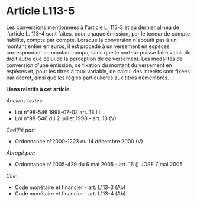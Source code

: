# Article L113-5

Les conversions mentionnées à l'article L. 113-3 et au dernier alinéa de l'article L. 113-4 sont faites, pour chaque
émission, par le teneur de compte habilité, compte par compte. Lorsque la conversion n'aboutit pas à un montant entier en
euros, il est procédé à un versement en espèces correspondant au montant rompu, sans que le porteur puisse faire valoir de
droit autre que celui de la perception de ce versement. Les modalités de conversion d'une émission, de fixation du montant du
versement en espèces et, pour les titres à taux variable, de calcul des intérêts sont fixées par décret, ainsi que les règles
particulières aux titres démembrés.

**Liens relatifs à cet article**

_Anciens textes_:

  - Loi n°98-546 1998-07-02 art. 18 III
  - Loi n°98-546 du 2 juillet 1998 - art. 18 (V)

_Codifié par_:

  - Ordonnance n°2000-1223 du 14 décembre 2000 (V)

_Abrogé par_:

  - Ordonnance n°2005-429 du 6 mai 2005 - art. 16 () JORF 7 mai 2005

_Cite_:

  - Code monétaire et financier - art. L113-3 (Ab)
  - Code monétaire et financier - art. L113-4 (Ab)
